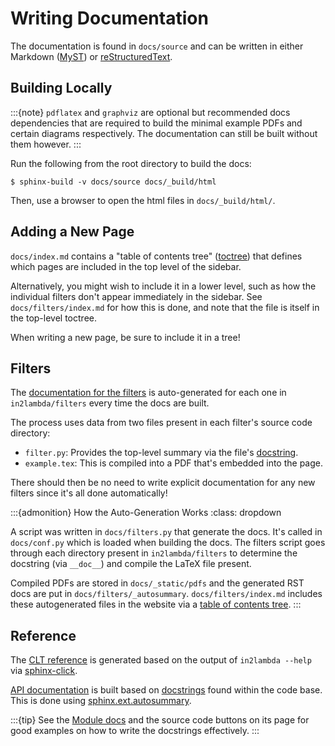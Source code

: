 # Writing Documentation

The documentation is found in `docs/source` and can be written in either Markdown ([MyST](https://mystmd.org/)) or [reStructuredText](https://www.writethedocs.org/guide/writing/reStructuredText/).

## Building Locally

:::{note}
`pdflatex` and `graphviz` are optional but recommended docs dependencies that are required to build the minimal example PDFs and certain diagrams respectively. The documentation can still be built without them however.
:::

Run the following from the root directory to build the docs:

```shell
$ sphinx-build -v docs/source docs/_build/html
```

Then, use a browser to open the html files in `docs/_build/html/`.

## Adding a New Page

`docs/index.md` contains a "table of contents tree" ([toctree](https://www.sphinx-doc.org/en/master/usage/restructuredtext/directives.html#directive-toctree)) that defines which pages are included in the top level of the sidebar.

Alternatively, you might wish to include it in a lower level, such as how the individual filters don't appear immediately in the sidebar. See `docs/filters/index.md` for how this is done, and note that the file is itself in the top-level toctree.

When writing a new page, be sure to include it in a tree!

## Filters

The [documentation for the filters](../filters/index) is auto-generated for each one in `in2lambda/filters` every time the docs are built.

The process uses data from two files present in each filter's source code directory:

- `filter.py`: Provides the top-level summary via the file's [docstring](https://peps.python.org/pep-0257/#what-is-a-docstring).
- `example.tex`: This is compiled into a PDF that's embedded into the page.

There should then be no need to write explicit documentation for any new filters since it's all done automatically!

:::{admonition} How the Auto-Generation Works
:class: dropdown

A script was written in `docs/filters.py` that generate the docs. It's called in `docs/conf.py` which is loaded when building the docs. The filters script goes through each directory present in `in2lambda/filters` to determine the docstring (via `__doc__`) and compile the LaTeX file present.

Compiled PDFs are stored in `docs/_static/pdfs` and the generated RST docs are put in `docs/filters/_autosummary`. `docs/filters/index.md` includes these autogenerated files in the website via a [table of contents tree](https://www.sphinx-doc.org/en/master/usage/restructuredtext/directives.html#directive-toctree).
:::

## Reference

The [CLT reference](../reference/command-line) is generated based on the output of `in2lambda --help` via [sphinx-click](https://sphinx-click.readthedocs.io/en/latest/).

[API documentation](../reference/library) is built based on [docstrings](https://peps.python.org/pep-0257/#what-is-a-docstring) found within the code base. This is done using [sphinx.ext.autosummary](https://www.sphinx-doc.org/en/master/usage/extensions/autosummary.html).

:::{tip}
See the [Module docs](../reference/_autosummary/in2lambda.api.module.Module) and the source code buttons on its page for good examples on how to write the docstrings effectively.
:::
